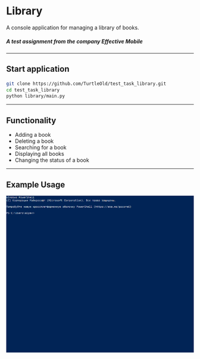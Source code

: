 # Library
A console application for managing a library of books.
##### A test assignment from the company Effective Mobile
___

## Start application  
```bash
git clone https://github.com/TurtleOld/test_task_library.git
cd test_task_library
python library/main.py
```
___
## Functionality  
- Adding a book 
- Deleting a book 
- Searching for a book 
- Displaying all books 
- Changing the status of a book
___

## Example Usage  
![library](files/library.gif)